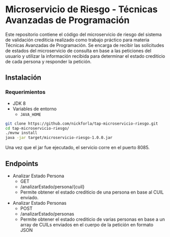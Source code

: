 # Microservicio de Riesgo - Técnicas Avanzadas de Programación
Este repositorio contiene el código del microservicio de riesgo del sistema de validación crediticia realizado como trabajo práctico para materia Técnicas Avanzadas de Programación. Se encarga de recibir las solicitudes de estados del microservicio de consulta en base a las peticiones del usuario y utilizar la información recibida para determinar el estado crediticio de cada persona y responder la petición. 

## Instalación
### Requerimientos
- JDK 8
- Variables de entorno  
  - ```JAVA_HOME```

```bash
git clone https://github.com/nickforla/tap-microservicio-riesgo.git
cd tap-microservicio-riesgo/
./mvnw install
java -jar target/microservicio-riesgo-1.0.0.jar
```
Una vez que el jar fue ejecutado, el servicio corre en el puerto 8085.

## Endpoints
- Analizar Estado Persona
  - GET
  - /analizarEstado/persona/{cuil}
  - Permite obtener el estado crediticio de una persona en base al CUIL enviado.
- Analizar Estado Personas
  - POST
  - /analizarEstado/personas
  - Permite obtener el estado crediticio de varias personas en base a un array de CUILs enviados en el cuerpo de la petición en formato JSON

